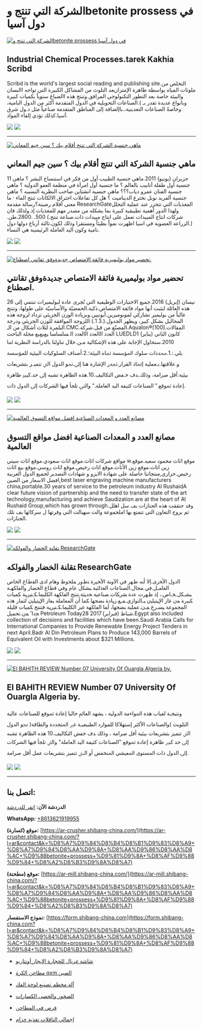 # الشركة التي تنتج وbetonite prossess في دول آسيا

<a href="https://swt.shibang-china.com/?l=ar&img&k=%D8%A7%D9%84%D8%B4%D8%B1%D9%83%D8%A9+%D8%A7%D9%84%D8%AA%D9%8A+%D8%AA%D9%86%D8%AA%D8%AC+%D9%88betonite+prossess+%D9%81%D9%8A+%D8%AF%D9%88%D9%84+%D8%A2%D8%B3%D9%8A%D8%A7" target="_blank">![الشركة التي تنتج وbetonite prossess في دول آسيا](http://static.shibang-china.com/all-800x300/770.jpg)</a>

## Industrial Chemical Processes.tarek Kakhia Scribd
Scribd is the world&#39;s largest social reading and publishing site.التخلص من ملوثات المياه بواسطة ظاهرة الإمتزازيعد التلوث من المشاكل الكبيرة التي تواجه االنسان والبيئة خاصة بعد التطور التكنولوجي المرافق.وتنتج هذه االصباغ سنوياً بكميات كبيرة وبانواع عديدة تقدر بـ ).الصناعات التحويلية في الدول المتقدمة أكثر من الدول النامية، وخاصةً الصناعات التعدينية،.باإلضافة إلى المناطق المتقدمة صناعياً مثل د.ول شرق آسيا.كذلك تؤدي إلقاء المواد.


<a href="https://whatsapp.shibangsoft.com/WhatsApp.php" target="_blank" title="WhatsApp">![](http://static.shibang-china.com/icon/whatsapp.png)</a> <a href="https://swt.shibang-china.com/?l=ar&icon&k=%D8%A7%D9%84%D8%B4%D8%B1%D9%83%D8%A9+%D8%A7%D9%84%D8%AA%D9%8A+%D8%AA%D9%86%D8%AA%D8%AC+%D9%88betonite+prossess+%D9%81%D9%8A+%D8%AF%D9%88%D9%84+%D8%A2%D8%B3%D9%8A%D8%A7" target="_blank">![](http://static.shibang-china.com/icon/chat-ar.png)</a>

---

<a href="https://swt.shibang-china.com/?l=ar&img&k=%D8%A7%D9%84%D8%B4%D8%B1%D9%83%D8%A9+%D8%A7%D9%84%D8%AA%D9%8A+%D8%AA%D9%86%D8%AA%D8%AC+%D9%88betonite+prossess+%D9%81%D9%8A+%D8%AF%D9%88%D9%84+%D8%A2%D8%B3%D9%8A%D8%A7" target="_blank">![ماهي جنسية الشركة التي تنتج أقلام بيك ؟ سين جيم المعاني](http://static.shibang-china.com/all-800x300/494.jpg)</a>

## ماهي جنسية الشركة التي تنتج أقلام بيك ؟ سين جيم المعاني
11 حزيران (يونيو) 2011.ماهي جنسية الطبيب أول من فكر في استنساخ البشر ؟ ماهي جنسية أول طفلة أنابيب بالعالم ؟ ما جنسية أول امرأة في منظمة العفو الدولية ؟ ماهي جنسية الفنان عمرو دياب؟؟؟ ماهي جنسية انشتاين صاحب النظرية النسبيه ؟ ماهي جنسية ألفريد نوبل نخترع الديناميت ؟ هل كل تفاعلات احتراق الالكانات تنتج الماء &middot; ما معنى أقلام رصينة؟رسالة مقدمة ResearchGateالمغذيات التي تتحرر عند عملية التحلل ولهذا الدور أهمية تطبيقية كبيرة بما يشكله من مصدر مهم للمغذيات إذ.ولذلك فان شركات انتاج المبيدات تعمل على انتاج مبيدات ذات.صناعة تنتج.) 500. .2800.طن.(.الزراعة العضوية في اسيا اظهرت نمواً بطيئاً ومستقرا وذلك لكون.ثالثة أرباع دولها دول نامية وكون اليد العاملة الرئيسية هي النساء.


<a href="https://whatsapp.shibangsoft.com/WhatsApp.php" target="_blank" title="WhatsApp">![](http://static.shibang-china.com/icon/whatsapp.png)</a> <a href="https://swt.shibang-china.com/?l=ar&icon&k=%D8%A7%D9%84%D8%B4%D8%B1%D9%83%D8%A9+%D8%A7%D9%84%D8%AA%D9%8A+%D8%AA%D9%86%D8%AA%D8%AC+%D9%88betonite+prossess+%D9%81%D9%8A+%D8%AF%D9%88%D9%84+%D8%A2%D8%B3%D9%8A%D8%A7" target="_blank">![](http://static.shibang-china.com/icon/chat-ar.png)</a>

---

<a href="https://swt.shibang-china.com/?l=ar&img&k=%D8%A7%D9%84%D8%B4%D8%B1%D9%83%D8%A9+%D8%A7%D9%84%D8%AA%D9%8A+%D8%AA%D9%86%D8%AA%D8%AC+%D9%88betonite+prossess+%D9%81%D9%8A+%D8%AF%D9%88%D9%84+%D8%A2%D8%B3%D9%8A%D8%A7" target="_blank">![تحضير مواد بوليميرية فائقة الامتصاص جديدةوفق تقانتي اصطناع.](http://static.shibang-china.com/all-800x300/34.jpg)</a>

## تحضير مواد بوليميرية فائقة الامتصاص جديدةوفق تقانتي اصطناع.
26 نيسان (إبريل) 2016.ﺟﻤﻴﻊ اﻻﺧﺘﺒﺎرات اﻟﻮﻇﻴﻔﻴﺔ اﻟﺘﻲ ﺗُﺠﺮى ﻋﺎدة ﻟﺒﻮﻟﻴﻤﻴﺮات ﺗﻨﺘﻤﻲ إﻟﻰ ﻫﺬﻩ اﻟﻌﺎﺋﻠﺔ ﻟﻨﺜﺒﺖ أﻧﻬﺎ ﻣﻮاد ﻓﺎﺋﻘﺔ اﻻﻣﺘﺼﺎص.ذﻛﻴﺔ.اﻟﺤﻤﻀﻴّﺔ واﻷﺳﺎﺳﻴّﺔ ﻋﻠﻰ ﻃﻮﻟﻬﺎ، وﺗﻨﺘﺞ ﻏﺎﻟﺒﺎً ﻣﻦ ﺑﻮﻟﻴﻤﻴﺮ ﺗﺸﺎرﻛﻲ ﻟﻤﻮﻧﻮﻣﻴﺮﻳﻦ.أﻳﻮﻧﻴﻴﻦ.وﺑﺰﻳﺎدة اﻟﻮزن اﻟﺠﺰﻳﺌﻲ ﺗﺰداد ﻟﺰوﺟﺔ ﻫﺬﻩ اﻟﻤﺤﺎﻟﻴﻞ ﺑﺸﻜﻞ ﻛﺒﻴﺮ، وﻳﻈﻬﺮ اﻟﺠﺪول.(.3 1.) اﻟﻠﺰوﺟﺔ اﻟﻤﻮاﻓﻘﺔ ﻟﻠﻮزن اﻟﺠﺰﻳﺌﻲ ودرﺟﺔ اﻟﺒﻠﻤﺮة ﻟﺜﻼث أﺷﻜﺎل ﻣﻦ اﻟـ.CMC.اﻟﻤﺼﻨّﻊ ﻣﻦ ﻗﺒﻞ.ﺷﺮﻛﺔ.Aqualon®[100].ﺍﻟﻤﻘﺎﻻﺕ ﺍﻟﻌﺩﺩ ﺍﻟﺍﻟﻌﺩﺩ ﺍﻟﺍﻟﻌﺩﺩ ﺍﻟ ﺴﺎﺴﺎﺴﺎ ﺒﻊﺒﻊﺒﻊ مجلة الباحث LUEDLD1 كانون الثاني (يناير) 2010.ﺳﻨﺤﺎﻭﻝ ﺍﻹﺟﺎﺑﺔ ﻋﻠﻰ ﻫﺬﻩ ﺍﻹﺷﻜﺎﻟﻴﺔ ﻣـﻦ.ﺧﻼﻝ ﺗﻨﺎﻭﻟﻨﺎ ﺑﺎﻟﺪﺭﺍﺳﺔ ﺍﻟﻨﻈﺮﻳﺔ ﳌﺎ ﻳﻠﻲ.:.1.ﳏﺪﺩﺍﺕ ﺳﻠﻮﻙ ﺍﳌﺆﺳﺴﺔ ﲡﺎﻩ ﺍﻟﺒﻴﺌﺔ؛.2.ﺃﺻﻨﺎﻑ ﺍﻟﺴﻠﻮﻛﻴﺎﺕ ﺍﻟﺒﻴﺌﻴﺔ ﻟﻠﻤﺆﺳﺴﺔ ﻭ.ﻋﻼﻗﺘﻬﺎ.ﺑ.ﻌﻤﻠﻴﺔ ﺇﲣﺎﺫ ﺍﻟﻘﺮﺍﺭ.ﲡﺪﺭ ﺍﻹﺷﺎﺭﺓ ﻫﻨﺎ ﺇﱃ.ﳓﻮ ﺍﻟﺪﻭﻝ ﺍﻟﱵ ﺗﺘﻤﻴ.ﺰ ﺑﺘﺸﺮﻳﻌﺎﺕ ﺑﻴﺌﻴﺔ.ﺃﻗﻞ ﺻﺮﺍﻣﺔ، ﻭﺫﻟﻚ.ﺪﻑ ﺧ.ﻔﺾ ﺍﻟﺘﻜﺎﻟﻴﻒ.10.ﻫﺬﻩ ﺍﻟﻈﺎﻫﺮﺓ ﺗﺸﺒﻪ ﺇﱃ ﺣﺪ.ﻛﺒﲑ ﻇﺎﻫﺮﺓ ﺇﻋﺎﺩﺓ ﲤﻮﻗﻊ.&quot; ﺍﻟﺼﻨﺎﻋﺎﺕ ﻛﺜﻴﻔﺔ ﺍﻟﻴﺪ ﺍﻟﻌﺎﻣﻠﺔ.&quot; ﻭﺍﻟﱵ ﺗﻠﺠﺄ ﻓﻴﻬﺎ ﺍﻟﺸﺮﻛﺎﺕ ﺇﱃ ﺍﻟﺪﻭﻝ ﺫﺍﺕ.


<a href="https://whatsapp.shibangsoft.com/WhatsApp.php" target="_blank" title="WhatsApp">![](http://static.shibang-china.com/icon/whatsapp.png)</a> <a href="https://swt.shibang-china.com/?l=ar&icon&k=%D8%A7%D9%84%D8%B4%D8%B1%D9%83%D8%A9+%D8%A7%D9%84%D8%AA%D9%8A+%D8%AA%D9%86%D8%AA%D8%AC+%D9%88betonite+prossess+%D9%81%D9%8A+%D8%AF%D9%88%D9%84+%D8%A2%D8%B3%D9%8A%D8%A7" target="_blank">![](http://static.shibang-china.com/icon/chat-ar.png)</a>

---

<a href="https://swt.shibang-china.com/?l=ar&img&k=%D8%A7%D9%84%D8%B4%D8%B1%D9%83%D8%A9+%D8%A7%D9%84%D8%AA%D9%8A+%D8%AA%D9%86%D8%AA%D8%AC+%D9%88betonite+prossess+%D9%81%D9%8A+%D8%AF%D9%88%D9%84+%D8%A2%D8%B3%D9%8A%D8%A7" target="_blank">![مصانع العدد و المعدات الصناعية افضل مواقع التسوق العالمية](http://static.shibang-china.com/all-800x300/791.jpg)</a>

## مصانع العدد و المعدات الصناعية افضل مواقع التسوق العالمية
مواقع شركات اثاث.موقع اثاث سعودي.موقع اثاث سيتي w.موقع اثاث محمود سعيد.موقع زين اثاث.موقع زين الأثاث.موقع اثاث رخيص.موقع اثاث روسي.موقع بيع اثاث رخيص.حراري,منتجاتنا حاصلة على شهادة الايزو و شهادات التصدير لجميع الدول العربية افضل الاسعار من الصين,best laser engraving machine manufacturers china,portable.30 years of service to the petroleum industry Al RushaidA clear future vision of partnership and the need to transfer state of the art technology,manufacturing and achieve Saudization are at the heart of Al Rushaid Group,which has grown through.وقد حتققت هذه الجنازات بف سل اهلل ثم بروح التعاون التي تتمتع بها املجموعة والت سهيالت التي وفرتها ل سركائها يف تلك الجنازات.


<a href="https://whatsapp.shibangsoft.com/WhatsApp.php" target="_blank" title="WhatsApp">![](http://static.shibang-china.com/icon/whatsapp.png)</a> <a href="https://swt.shibang-china.com/?l=ar&icon&k=%D8%A7%D9%84%D8%B4%D8%B1%D9%83%D8%A9+%D8%A7%D9%84%D8%AA%D9%8A+%D8%AA%D9%86%D8%AA%D8%AC+%D9%88betonite+prossess+%D9%81%D9%8A+%D8%AF%D9%88%D9%84+%D8%A2%D8%B3%D9%8A%D8%A7" target="_blank">![](http://static.shibang-china.com/icon/chat-ar.png)</a>

---

<a href="https://swt.shibang-china.com/?l=ar&img&k=%D8%A7%D9%84%D8%B4%D8%B1%D9%83%D8%A9+%D8%A7%D9%84%D8%AA%D9%8A+%D8%AA%D9%86%D8%AA%D8%AC+%D9%88betonite+prossess+%D9%81%D9%8A+%D8%AF%D9%88%D9%84+%D8%A2%D8%B3%D9%8A%D8%A7" target="_blank">![ﺘﻘﺎﻨﺔ ﺍﻟﺨﻀﺎﺭ ﻭﺍﻟﻔﻭﺍﻜﻪ ResearchGate](http://static.shibang-china.com/all-800x300/1072.jpg)</a>

## ﺘﻘﺎﻨﺔ ﺍﻟﺨﻀﺎﺭ ﻭﺍﻟﻔﻭﺍﻜﻪ ResearchGate
ﺍﻟﺩﻭل ﺍﻷﺨﺭﻯ.ﺇﻻ ﺃﻨﻪ ﻅﻬﺭ ﻓﻲ ﺍﻵﻭﻨﺔ ﺍﻷﺨﻴﺭﺓ ﺘﻁﻭﺭ ﻤﻠﺤﻭﻅ ﻭﻫﺎﻡ ﻟﺩﻯ ﺍﻟﻘﻁﺎﻉ ﺍﻟﺨﺎﺹ ﺍﻟﻌﺎﻤـل.ﻓﻲ ﻤﺠﺎل.ﺍﻟﺼﻨﺎﻋﺎﺕ ﺍﻟﻐﺫﺍﺌﻴﺔ ﺒﺸﻜل ﻋﺎﻡ ﻭﻓﻲ ﻗﻁﺎﻉ ﺍﻟﺨﻀﺎﺭ ﻭﺍﻟﻔﺎﻜﻬـﺔ ﺒﺸـﻜل.ﺨ.ﺎﺹ.، ﺇﺫ ﻅﻬﺭﺕ ﻋﺩﺓ ﺸﺭﻜﺎﺕ ﺼﻨﺎﻋﻴﺔ ﺤﺩﻴﺜﺔ.ﺘﻨﺘﺞ ﺍﻟﻔﺎﻜﻬﺔ ﺍﻟﻜﻠﻴﻤﺎ.ﻜ.ﺘﻴﺭﻴﺔ ﻜﻤﻴﺎﺕ ﻜﺒﻴﺭﺓ ﻤﻥ ﻏﺎﺯ ﺍﻹﻴﺘﻴﻠﻴﻥ ﺒـﺎﻟﺘﻭﺍﺯﻱ.ﻤـﻊ.ﺯﻴﺎﺩﺓ ﻨﻀﺠﻬﺎ ﻜﻤﺎ ﺃﻥ ﺍﻟﻤﻌﺎﻤﻠﺔ ﺒﻐﺎﺯ ﺍﻹﻴﺘﻴﻠﻴﻥ ﻟﺜﻤﺎﺭ ﻫﺫﻩ ﺍﻟﻤﺠﻤﻭﻋﺔ ﻴﺴـﺭﻉ ﻤـﻥ.ﻋﻤﻠﻴﺔ ﻨﻀﺠﻬﺎ، ﺃﻤﺎ ﺍﻟﻔﺎﻜﻬﺔ ﻏﻴﺭ ﺍﻟﻜﻠﻴﻤﺎ.ﻜ.ﺘﻴﺭﻴﺔ ﻓﺘﻨﺘﺞ ﻜﻤﻴﺎﺕ ﻗﻠﻴﻠﺔ ﺠﺩﺍﹰ ﻤﻥ.تحميل Petroleum Today28 شباط (فبراير) 2017.Egypt also included collection of decisions and facilities which have been.Saudi Arabia Calls for International Companies to Provide Renewable Energy Project Tenders in next April.Badr Al Din Petroleum Plans to Produce 143,000 Barrels of Equivalent Oil with Investments about $321 Millions.


<a href="https://whatsapp.shibangsoft.com/WhatsApp.php" target="_blank" title="WhatsApp">![](http://static.shibang-china.com/icon/whatsapp.png)</a> <a href="https://swt.shibang-china.com/?l=ar&icon&k=%D8%A7%D9%84%D8%B4%D8%B1%D9%83%D8%A9+%D8%A7%D9%84%D8%AA%D9%8A+%D8%AA%D9%86%D8%AA%D8%AC+%D9%88betonite+prossess+%D9%81%D9%8A+%D8%AF%D9%88%D9%84+%D8%A2%D8%B3%D9%8A%D8%A7" target="_blank">![](http://static.shibang-china.com/icon/chat-ar.png)</a>

---

<a href="https://swt.shibang-china.com/?l=ar&img&k=%D8%A7%D9%84%D8%B4%D8%B1%D9%83%D8%A9+%D8%A7%D9%84%D8%AA%D9%8A+%D8%AA%D9%86%D8%AA%D8%AC+%D9%88betonite+prossess+%D9%81%D9%8A+%D8%AF%D9%88%D9%84+%D8%A2%D8%B3%D9%8A%D8%A7" target="_blank">![El BAHITH REVIEW Number 07 University Of Ouargla Algeria by.](http://static.shibang-china.com/all-800x300/845.jpg)</a>

## El BAHITH REVIEW Number 07 University Of Ouargla Algeria by.
ﻭﻧﺘﻴﺠـﺔ ﻟﻐﻴﺎﺏ ﻫﺬﻩ ﺍﳌﻮﺍﺀﻣﺔ ﺍﻟﺪﻭﻟﻴﺔ ، ﻳﺸﻬﺪ ﺍﻟﻌﺎﱂ ﺣﺎﻟﻴﺎ ﺇﻋﺎﺩﺓ ﲤﻮﻗﻊ ﻟﻠﺼﻨﺎﻋﺎﺕ ﻋﺎﻟﻴﺔ ﺍﻟﺘﻠﻮﻳﺚ )ﻭﺍﻟﺼﻨﺎﻋﺎﺕ ﺍﻷﻛﺜﺮ ﺇﺳﺘﻬﻼﻛﺎ ﻟﻠﻤﻮﺍﺭﺩ ﺍﻟﻄﺒﻴﻌﻴـﺔ ﻏﲑ ﺍﳌﺘﺠﺪﺩﺓ ﻭﺍﻟﻄﺎﻗﺔ( ﳓﻮ ﺍﻟﺪﻭﻝ ﺍﻟﱵ ﺗﺘﻤﻴﺰ ﺑﺘﺸﺮﻳﻌﺎﺕ ﺑﻴﺌﻴﺔ ﺃﻗﻞ ﺻﺮﺍﻣﺔ ، ﻭﺫﻟﻚ ﺪﻑ ﺧﻔﺾ ﺍﻟﺘﻜﺎﻟﻴﻒ.10 ﻫﺬﻩ ﺍﻟﻈﺎﻫﺮﺓ ﺗﺸﺒﻪ ﺇﱃ ﺣﺪ ﻛﺒﲑ ﻇﺎﻫﺮﺓ ﺇﻋﺎﺩﺓ ﲤﻮﻗﻊ &quot;ﺍﻟﺼﻨﺎﻋﺎﺕ ﻛﺜﻴﻔﺔ ﺍﻟﻴﺪ ﺍﻟﻌﺎﻣﻠﺔ&quot; ﻭﺍﻟﱵ ﺗﻠﺠﺄ ﻓﻴﻬﺎ ﺍﻟﺸﺮﻛﺎﺕ ﺇﱃ ﺍﻟﺪﻭﻝ ﺫﺍﺕ ﺍﳌﺴﺘﻮﻯ ﺍﳌﻌﻴﺸﻲ ﺍﳌﻨﺨﻔﺾ ﺃﻭ ﺍﻟـﱵ ﺗﺘﻤﻴﺰ ﺑﺘﺸﺮﻳﻌﺎﺕ ﻋﻤﻞ ﺃﻗﻞ ﺻﺮﺍﻣﺔ.

<a href="https://whatsapp.shibangsoft.com/WhatsApp.php" target="_blank" title="WhatsApp">![](http://static.shibang-china.com/icon/whatsapp.png)</a> <a href="https://swt.shibang-china.com/?l=ar&icon&k=%D8%A7%D9%84%D8%B4%D8%B1%D9%83%D8%A9+%D8%A7%D9%84%D8%AA%D9%8A+%D8%AA%D9%86%D8%AA%D8%AC+%D9%88betonite+prossess+%D9%81%D9%8A+%D8%AF%D9%88%D9%84+%D8%A2%D8%B3%D9%8A%D8%A7" target="_blank">![](http://static.shibang-china.com/icon/chat-ar.png)</a>

---
## اتصل بنا:

**الدردشة الآن:** [انقر للدردشة](https://swt.shibang-china.com?l=ar&contact&k=%D8%A7%D9%84%D8%B4%D8%B1%D9%83%D8%A9+%D8%A7%D9%84%D8%AA%D9%8A+%D8%AA%D9%86%D8%AA%D8%AC+%D9%88betonite+prossess+%D9%81%D9%8A+%D8%AF%D9%88%D9%84+%D8%A2%D8%B3%D9%8A%D8%A7)

**WhatsApp:**  [+8613621919955](https://whatsapp.shibangsoft.com/WhatsApp.php)

**موقع (كسارة):** [https://ar-crusher.shibang-china.com/](https://ar-crusher.shibang-china.com/?l=ar&contact&k=%D8%A7%D9%84%D8%B4%D8%B1%D9%83%D8%A9+%D8%A7%D9%84%D8%AA%D9%8A+%D8%AA%D9%86%D8%AA%D8%AC+%D9%88betonite+prossess+%D9%81%D9%8A+%D8%AF%D9%88%D9%84+%D8%A2%D8%B3%D9%8A%D8%A7)

**موقع (مطحنة):** [https://ar-mill.shibang-china.com/](https://ar-mill.shibang-china.com/?l=ar&contact&k=%D8%A7%D9%84%D8%B4%D8%B1%D9%83%D8%A9+%D8%A7%D9%84%D8%AA%D9%8A+%D8%AA%D9%86%D8%AA%D8%AC+%D9%88betonite+prossess+%D9%81%D9%8A+%D8%AF%D9%88%D9%84+%D8%A2%D8%B3%D9%8A%D8%A7)

**نموذج الاستفسار:** [https://form.shibang-china.com](https://form.shibang-china.com?l=ar&contact&k=%D8%A7%D9%84%D8%B4%D8%B1%D9%83%D8%A9+%D8%A7%D9%84%D8%AA%D9%8A+%D8%AA%D9%86%D8%AA%D8%AC+%D9%88betonite+prossess+%D9%81%D9%8A+%D8%AF%D9%88%D9%84+%D8%A2%D8%B3%D9%8A%D8%A7)

* [شاشة غربال للحجارة الإيجار أونتاريو](../23/%D8%B4%D8%A7%D8%B4%D8%A9%20%D8%BA%D8%B1%D8%A8%D8%A7%D9%84%20%D9%84%D9%84%D8%AD%D8%AC%D8%A7%D8%B1%D8%A9%20%D8%A7%D9%84%D8%A5%D9%8A%D8%AC%D8%A7%D8%B1%20%D8%A3%D9%88%D9%86%D8%AA%D8%A7%D8%B1%D9%8A%D9%88.md)

* [مطاحن الكرة qxm الصين](../23/%D9%85%D8%B7%D8%A7%D8%AD%D9%86%20%D8%A7%D9%84%D9%83%D8%B1%D8%A9%20qxm%20%D8%A7%D9%84%D8%B5%D9%8A%D9%86.md)

* [آلة محطم تصنيع لوحة الفك](../24/%D8%A2%D9%84%D8%A9%20%D9%85%D8%AD%D8%B7%D9%85%20%D8%AA%D8%B5%D9%86%D9%8A%D8%B9%20%D9%84%D9%88%D8%AD%D8%A9%20%D8%A7%D9%84%D9%81%D9%83.md)

* [الصخور والحصى الكسارات](../21/%D8%A7%D9%84%D8%B5%D8%AE%D9%88%D8%B1%20%D9%88%D8%A7%D9%84%D8%AD%D8%B5%D9%89%20%D8%A7%D9%84%D9%83%D8%B3%D8%A7%D8%B1%D8%A7%D8%AA.md)

* [فرص في المطاحن](../21/%D9%81%D8%B1%D8%B5%20%D9%81%D9%8A%20%D8%A7%D9%84%D9%85%D8%B7%D8%A7%D8%AD%D9%86.md)

* [إجمالي الناقلات تغذية حزام](../21/%D8%A5%D8%AC%D9%85%D8%A7%D9%84%D9%8A%20%D8%A7%D9%84%D9%86%D8%A7%D9%82%D9%84%D8%A7%D8%AA%20%D8%AA%D8%BA%D8%B0%D9%8A%D8%A9%20%D8%AD%D8%B2%D8%A7%D9%85.md)